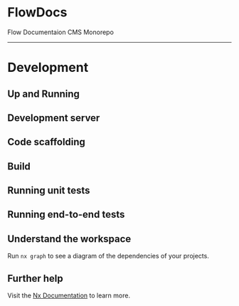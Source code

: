 

# FlowDocs

Flow Documentaion CMS Monorepo

---

# Development

## Up and Running

## Development server

## Code scaffolding

## Build

## Running unit tests

## Running end-to-end tests

## Understand the workspace

Run `nx graph` to see a diagram of the dependencies of your projects.

## Further help

Visit the [Nx Documentation](https://nx.dev) to learn more.
